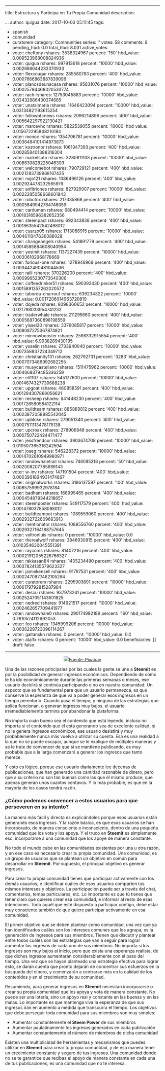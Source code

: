 
---
title: Estructura y Participa en Tu Propia Comunidad
description: <div class="text-justify">...
author: quigua
date: 2017-10-03 05:11:45
tags:
- spanish
- comunidad
- curatorem
category: Communities
series: ''
votes: 58
comments: 6
pending_hbd: 0.0
total_hbd: 8.031
active_votes:
- voter: cheftony
  rshares: 3538324967
  percent: '150'
  hbd_value: 0.009523968008824936
- voter: quigua
  rshares: 997913618
  percent: '10000'
  hbd_value: 0.002686044233370933
- voter: flexcougar
  rshares: 285580783
  percent: '400'
  hbd_value: 0.0007686863887839096
- voter: planosdeunacasa
  rshares: 95831076
  percent: '10000'
  hbd_value: 0.00025794468020530774
- voter: rach
  rshares: 12753045883
  percent: '10000'
  hbd_value: 0.03432686430374685
- voter: unatalmaria
  rshares: 11646423094
  percent: '10000'
  hbd_value: 0.03134821193615254
- voter: followbtcnews
  rshares: 2096214896
  percent: '400'
  hbd_value: 0.005642297922130421
- voter: marcevhc
  rshares: 5822539055
  percent: '10000'
  hbd_value: 0.015672295848216184
- voter: monoc
  rshares: 1354706781
  percent: '10000'
  hbd_value: 0.0036464101414973873
- voter: kostronor
  rshares: 1061947393
  percent: '400'
  hbd_value: 0.002858401388316304
- voter: maikelsoto
  rshares: 3280811103
  percent: '10000'
  hbd_value: 0.008830828225046309
- voter: welcomebot
  rshares: 790729121
  percent: '400'
  hbd_value: 0.0021283739968167435
- voter: nojo121
  rshares: 1086496126
  percent: '400'
  hbd_value: 0.002924478232565976
- voter: anfitriones
  rshares: 827929907
  percent: '10000'
  hbd_value: 0.0022285058668601943
- voter: robofox
  rshares: 217335868
  percent: '400'
  hbd_value: 0.0005849942764746059
- voter: cardumen
  rshares: 680494414
  percent: '10000'
  hbd_value: 0.0018316596382652356
- voter: steempact
  rshares: 692343836
  percent: '400'
  hbd_value: 0.0018635542542498012
- voter: cuarzo05
  rshares: 1713086915
  percent: '10000'
  hbd_value: 0.004611047636088028
- voter: changeangels
  rshares: 541891779
  percent: '400'
  hbd_value: 0.0014585884608040954
- voter: yesimit
  rshares: 1137227439
  percent: '10000'
  hbd_value: 0.00306102968178669
- voter: furious-one
  rshares: 1278946969
  percent: '400'
  hbd_value: 0.003442490481044506
- voter: raili
  rshares: 370226200
  percent: '400'
  hbd_value: 0.0009965230773640306
- voter: coffeedrinker51
  rshares: 590392430
  percent: '400'
  hbd_value: 0.0015891357262020572
- voter: taborda-charrouf
  rshares: 639234322
  percent: '10000'
  hbd_value: 0.0017206014963720819
- voter: dojeda
  rshares: 8098360652
  percent: '10000'
  hbd_value: 0.021798033954741232
- voter: traderwhale
  rshares: 211295660
  percent: '400'
  hbd_value: 0.0005687360898198559
- voter: yissel20
  rshares: 3376085817
  percent: '10000'
  hbd_value: 0.009087275367874821
- voter: minnowbooster
  rshares: 2598332915554
  percent: '400'
  hbd_value: 6.9938289430195
- voter: yoselin
  rshares: 2733940040
  percent: '10000'
  hbd_value: 0.007358837224349712
- voter: christianity101
  rshares: 262792731
  percent: '3283'
  hbd_value: 0.0007073486992682255
- voter: musycastellano
  rshares: 1511475962
  percent: '10000'
  hbd_value: 0.004068379485336259
- voter: eli1107
  rshares: 545177600
  percent: '10000'
  hbd_value: 0.0014674327739688238
- voter: upgoat
  rshares: 480858591
  percent: '400'
  hbd_value: 0.001294307866056621
- voter: resheep
  rshares: 641448230
  percent: '400'
  hbd_value: 0.001726560584122114
- voter: buildteam
  rshares: 886889812
  percent: '400'
  hbd_value: 0.0023872058885542045
- voter: upbloke
  rshares: 279051340
  percent: '400'
  hbd_value: 0.0007511113478175138
- voter: upcroak
  rshares: 278906848
  percent: '400'
  hbd_value: 0.000750722424471477
- voter: jessfrendcor
  rshares: 3903674708
  percent: '10000'
  hbd_value: 0.010507365316242594
- voter: joseg
  rshares: 546228372
  percent: '10000'
  hbd_value: 0.0014702610949980971
- voter: randowhaletrail
  rshares: 746085218
  percent: '50'
  hbd_value: 0.002008207785989143
- voter: w-inv
  rshares: 147191504
  percent: '400'
  hbd_value: 0.0003961894931474867
- voter: originalworks
  rshares: 3186137597
  percent: '100'
  hbd_value: 0.00857599932978184
- voter: badham
  rshares: 168995465
  percent: '400'
  hbd_value: 0.000454878344218657
- voter: steemposter
  rshares: 549117579
  percent: '400'
  hbd_value: 0.001478037858098012
- voter: buildteampot
  rshares: 1089559060
  percent: '400'
  hbd_value: 0.002932722609693913
- voter: mentionator
  rshares: 1089556760
  percent: '400'
  hbd_value: 0.0029327164188757645
- voter: voltronluis
  rshares: 0
  percent: '10000'
  hbd_value: 0.0
- voter: therealwolf
  rshares: 3846930815
  percent: '400'
  hbd_value: 0.010354630045551391
- voter: raycoms
  rshares: 81407216
  percent: '400'
  hbd_value: 0.00021912055226766327
- voter: rakkasan84
  rshares: 1405234490
  percent: '400'
  hbd_value: 0.0037824135579623327
- voter: jamiekensell
  rshares: 91797531
  percent: '400'
  hbd_value: 0.0002470877482105264
- voter: curatorem
  rshares: 2295903891
  percent: '10000'
  hbd_value: 0.006179792815287984
- voter: descu
  rshares: 937973241
  percent: '10000'
  hbd_value: 0.0025247051143501825
- voter: nedred
  rshares: 914921517
  percent: '10000'
  hbd_value: 0.002462657709441977
- voter: randowhale0
  rshares: 290174982189
  percent: '160'
  hbd_value: 0.7810524112692053
- voter: feo
  rshares: 1345999206
  percent: '10000'
  hbd_value: 0.0036229723096114267
- voter: gaitanskn
  rshares: 0
  percent: '10000'
  hbd_value: 0.0
- voter: atalfx
  rshares: 0
  percent: '10000'
  hbd_value: 0.0
beneficiaries: []
draft: false
---

<div class="text-justify">


<div class="pull-right"><center><img src="https://steemitimages.com/DQmPnMtrAif157cmsj7ueQhJ7PsL5iVVjCaxkkwUa7oxKU7/image.png"/><a href="https://pixabay.com/es/multitud-humanos-siluetas-2045498/">Fuente: Pixabay</a></center></div>

Una de las razones principales por las cuales la gente se une a **Steemit** es por la posibilidad de generar ingresos económicos. Dependiendo de cómo le ha ido económicamente durante las primeras semanas o meses, ese usuario decidirá si continúa participando o no en nuestra comunidad. Un aspecto que es fundamental para que un usuario permanezca, es que conserve la esperanza de que va a poder generar esos ingresos en un tiempo perentorio. Cuando pasa el tiempo, y ninguna de las estrategias que aplica funcionan, o generan ingresos muy bajos, el usuario irremediablemente termina por abandonar la plataforma.

No importa cuán bueno sea el contenido que está leyendo, incluso no importa si el contenido que él está generando sea de excelente calidad, si no le genera ingresos económicos, ese usuario desistirá y muy probablemente nunca más vuelva a utilizar su cuenta. Esa es una realidad a la que no se puede escapar, aunque se le explique de múltiples maneras y se le trate de convencer de que si se mantiene publicando, es muy probable que a la larga comenzará a generar los ingresos que tanto merece. 

Y esto es lógico, porque ese usuario diariamente lee decenas de publicaciones, que han generado una cantidad razonable de dinero, pero que a su criterio no son tan buenas como las que él mismo produce, que apenas generan unos cuantos centavos. Y lo más probable, es que en la mayoría de los casos tendrá razón. 

### ¿Cómo podemos convencer a estos usuarios para que perseveren en su intento? 

La manera más fácil y directa es explicándoles porque esos usuarios están generando esos ingresos. Y la razón básica, es que esos usuarios se han incorporado, de manera consciente o inconsciente, dentro de una pequeña comunidad que los vota y los apoya. Y el truco en **Steemit** es simplemente eso, incorporarse a una comunidad que los apoye de manera constante.

No todo el mundo cabe en las comunidades existentes por una u otra razón, y en ese caso es necesario crear tu propia comunidad. Una comunidad, es un grupo de usuarios que se plantean un objetivo en común para desarrollar en **Steemit**. Por supuesto, el principal objetivo es generar ingresos.

Para crear tu propia comunidad tienes que participar activamente con los demás usuarios, e identificar cuáles de esos usuarios comparten tus mismos intereses y objetivos. La participación puede ser a través del chat, comentarios, temas particulares, etc. Lo importante es que tú tienes que tener claro que quieres crear esa comunidad, e informar al resto de esas intenciones. Todo aquél que esté dispuesto a participar contigo, debe estar muy consciente también de que quiere participar activamente en esa comunidad. 

El primer objetivo que se deben plantear como comunidad, una vez que ya han identificados cuáles son los intereses comunes que los agrupa, es la generación de ingresos para sus miembros. Tienen que discutir y plantear entre todos cuáles son las estrategias que van a seguir para lograr aumentar los ingresos de cada uno de sus miembros. No importa si los ingresos son muy bajos al inicio, pero que exista una esperanza realista, de que dichos ingresos aumentarán considerablemente con el paso del tiempo. Una vez que se hayan planteado una estrategia efectiva para lograr esto, se darán cuenta que pronto dejarán de concentrar sus esfuerzos en la búsqueda del dinero, y comenzarán a centrarse más en la calidad de los contenidos y en el crecimiento de su comunidad.

Resumiendo, para generar ingresos en **Steemit** necesitan incorporarse o crear su propia comunidad que los apoya y vota de manera constante. No puede ser una lotería, sino un apoyo real y constante en las buenas y en las malas. Lo importante es que mantenga viva la esperanza de que sus ingresos irán en aumento a medida que transcurra el tiempo. Los objetivos que debe perseguir toda comunidad para sus miembros son muy simples:
- Aumentar constantemente el **Steem Power** de sus miembros
- Aumentar paulatinamente los ingresos generados en cada publicación 
- Aumentar constantemente el número de miembros de dicha comunidad

Existen una multiplicidad de herramientas y mecanismos que puedes utilizar en **Steemit** para crear tu propia comunidad, y de esa manera tener un crecimiento constante y seguro de tus ingresos. Una comunidad donde no se te garantice que recibas el apoyo de manera constante en cada una de tus publicaciones, es una comunidad que no te interesa. 